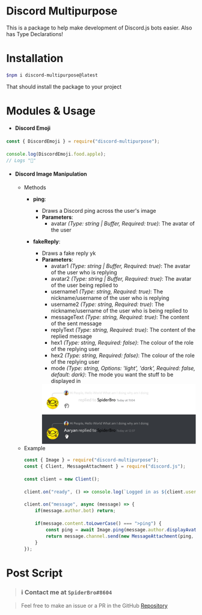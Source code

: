 # **Discord Multipurpose**

This is a package to help make development of Discord.js bots easier. Also has Type Declarations!

# Installation
```sh
$npm i discord-multipurpose@latest
```

That should install the package to your project

# Modules & Usage

- #### Discord Emoji
```js
const { DiscordEmoji } = require("discord-multipurpose");

console.log(DiscordEmoji.food.apple);
// Logs "🍎"
```

- #### Discord Image Manipulation
	- Methods
		- **ping**: 
			- Draws a Discord ping across the user's image
			- **Parameters**: 
				- avatar *(Type: string | Buffer, Required: true)*: The avatar of the user
				<imb src="/Tests/Image/Ping.png" alt="Ping">

		- **fakeReply**:
			- Draws a fake reply yk
			- **Parameters**:
				- avatar1 *(Type: string | Buffer, Required: true)*: The avatar of the user who is replying
				- avatar2 *(Type: string | Buffer, Required: true)*: The avatar of the user being replied to
				- username1 *(Type: string, Required: true)*: The nickname/username of the user who is replying
				- username2 *(Type: string, Required: true)*: The nickname/username of the user who is being replied to
				- messageText *(Type: string, Required: true)*: The content of the sent message
				- replyText *(Type: string, Required: true)*: The content of the replied message
				- hex1 *(Type: string, Required: false)*: The colour of the role of the replying user
				- hex2 *(Type: string, Required: false)*: The colour of the role of the replying user
				- mode *(Type: string, Options: 'light', 'dark', Required: false, default: dark)*: The mode you want the stuff to be displayed in
				<img src="/Tests/Image/FakeReply-light.png" alt="FakeReply-light">
				<img src="/Tests/Image/FakeReply-dark.png" alt="FakeReply-dark">
	- Example
		```js
		const { Image } = require("discord-multipurpose");
		const { Client, MessageAttachment } = require("discord.js");

		const client = new Client();

		client.on("ready", () => console.log(`Logged in as ${client.user.tag}!`));

		client.on("message", async (message) => {
			if(message.author.bot) return;

			if(message.content.toLowerCase() === ">ping") {
				const ping = await Image.ping(message.author.displayAvatarURL({ format: 'png' }));
				return message.channel.send(new MessageAttachment(ping, "ping.png"));
			}
		});
		```


# Post Script
> ### ℹ️ Contact me at `SpiderBro#8604`

> Feel free to make an issue or a PR in the GitHub [Repository](https://github.com/SpiderMath/Discord-Multipurpose)